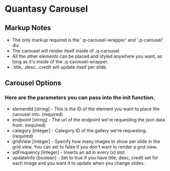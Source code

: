 # Quantasy Carousel

## Markup Notes
* The only markup required is the '.q-carousel-wrapper' and '.q-carousel' div.
* The carousel will render itself inside of .q-carousel.
* All the other elements can be placed and styled anywhere you want, as long as it's inside of the .q-carousel-wrapper.
* .title, .desc, .credit will update itself per slide.

## Carousel Options
### Here are the parameters you can pass into the init function.
* elementId [string] - This is the ID of the element you want to place the carousel into. (required)
* endpoint [string] - The url of the endpoint we're requesting the json data from. (required)
* category [integer] - Category ID of the gallery we're requesting. (required)
* gridView [integer] - Specify how many images to show per slide in the grid view. You can set to false if you don't want to render a grid view.
* adFrequency [integer] - Inserts an ad in every (x) slot.
* updateInfo [boolean] - Set to true if you have title, desc, credit set for each image and you want it to update when you change slides.
